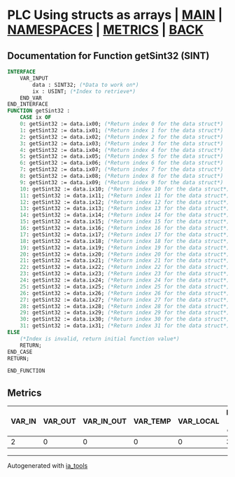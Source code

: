 # PLC Using structs as arrays | [MAIN] | [NAMESPACES] | [METRICS] | [BACK]  

## Documentation for Function getSint32 (SINT)  

```pascal
INTERFACE
    VAR_INPUT
        data : SINT32; (*Data to work on*)
        ix : USINT; (*Index to retrieve*)
    END_VAR
END_INTERFACE
FUNCTION getSint32 :
    CASE ix OF
	0: getSint32 := data.ix00; (*Return index 0 for the data struct*)
	1: getSint32 := data.ix01; (*Return index 1 for the data struct*)
	2: getSint32 := data.ix02; (*Return index 2 for the data struct*)
	3: getSint32 := data.ix03; (*Return index 3 for the data struct*)
	4: getSint32 := data.ix04; (*Return index 4 for the data struct*)
	5: getSint32 := data.ix05; (*Return index 5 for the data struct*)
	6: getSint32 := data.ix06; (*Return index 6 for the data struct*)
	7: getSint32 := data.ix07; (*Return index 7 for the data struct*)
	8: getSint32 := data.ix08; (*Return index 8 for the data struct*)
	9: getSint32 := data.ix09; (*Return index 9 for the data struct*)
	10: getSint32 := data.ix10; (*Return index 10 for the data struct*)
	11: getSint32 := data.ix11; (*Return index 11 for the data struct*)
	12: getSint32 := data.ix12; (*Return index 12 for the data struct*)
	13: getSint32 := data.ix13; (*Return index 13 for the data struct*)
	14: getSint32 := data.ix14; (*Return index 14 for the data struct*)
	15: getSint32 := data.ix15; (*Return index 15 for the data struct*)
	16: getSint32 := data.ix16; (*Return index 16 for the data struct*)
	17: getSint32 := data.ix17; (*Return index 17 for the data struct*)
	18: getSint32 := data.ix18; (*Return index 18 for the data struct*)
	19: getSint32 := data.ix19; (*Return index 19 for the data struct*)
	20: getSint32 := data.ix20; (*Return index 20 for the data struct*)
	21: getSint32 := data.ix21; (*Return index 21 for the data struct*)
	22: getSint32 := data.ix22; (*Return index 22 for the data struct*)
	23: getSint32 := data.ix23; (*Return index 23 for the data struct*)
	24: getSint32 := data.ix24; (*Return index 24 for the data struct*)
	25: getSint32 := data.ix25; (*Return index 25 for the data struct*)
	26: getSint32 := data.ix26; (*Return index 26 for the data struct*)
	27: getSint32 := data.ix27; (*Return index 27 for the data struct*)
	28: getSint32 := data.ix28; (*Return index 28 for the data struct*)
	29: getSint32 := data.ix29; (*Return index 29 for the data struct*)
	30: getSint32 := data.ix30; (*Return index 30 for the data struct*)
	31: getSint32 := data.ix31; (*Return index 31 for the data struct*)
ELSE
	(*Index is invalid, return initial function value*)
	RETURN;
END_CASE
RETURN;

END_FUNCTION
```

## Metrics  

| VAR_IN | VAR_OUT | VAR_IN_OUT | VAR_TEMP | VAR_LOCAL | Lines of code | Maintainable size |
| ------ | ------- | ---------- | --------- | -------- | ------------- | ----------------- |
| 2 | 0 | 0 | 0 | 0 | 38 | 42 |  

---
Autogenerated with [ia_tools](https://github.com/tkucic/ia_tools)  

[MAIN]: ../../../../index_st.md
[NAMESPACES]: ../../nsList_st.md
[METRICS]: ../../../metrics_st.md
[BACK]: ../nsMain_st.md
